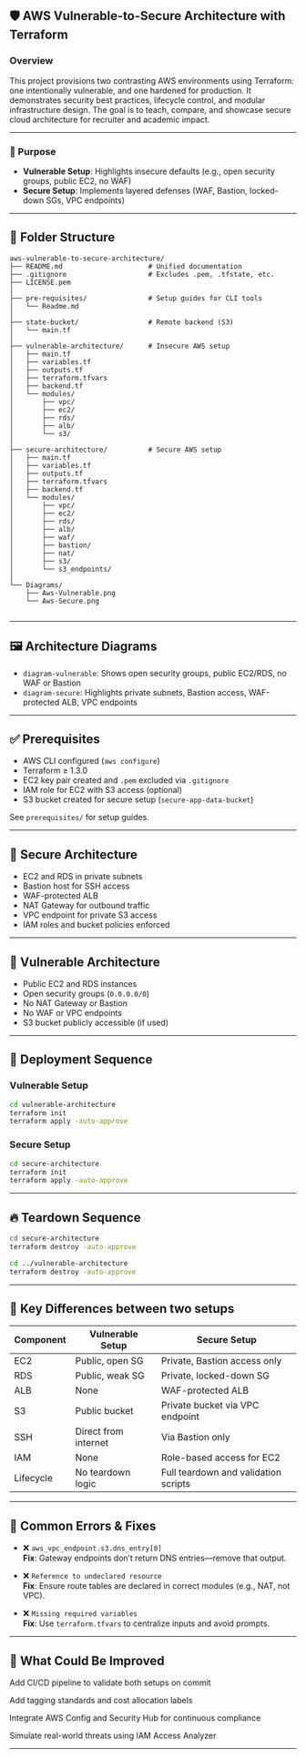## 🛡️ AWS Vulnerable-to-Secure Architecture with Terraform

### Overview

This project provisions two contrasting AWS environments using Terraform: one intentionally vulnerable, and one hardened for production. It demonstrates security best practices, lifecycle control, and modular infrastructure design. The goal is to teach, compare, and showcase secure cloud architecture for recruiter and academic impact.

---

### 🎯 Purpose

- **Vulnerable Setup**: Highlights insecure defaults (e.g., open security groups, public EC2, no WAF)
- **Secure Setup**: Implements layered defenses (WAF, Bastion, locked-down SGs, VPC endpoints)

---

## 📁 Folder Structure

```
aws-vulnerable-to-secure-architecture/
├── README.md                     # Unified documentation
├── .gitignore                    # Excludes .pem, .tfstate, etc.
├── LICENSE.pem                  
│
├── pre-requisites/               # Setup guides for CLI tools
│   └── Readme.md
│
├── state-bucket/                 # Remote backend (S3)
│   └── main.tf
│
├── vulnerable-architecture/      # Insecure AWS setup
│   ├── main.tf
│   ├── variables.tf
│   ├── outputs.tf
│   ├── terraform.tfvars
│   ├── backend.tf
│   └── modules/
│       ├── vpc/
│       ├── ec2/
│       ├── rds/
│       ├── alb/
│       └── s3/
│
├── secure-architecture/          # Secure AWS setup
│   ├── main.tf
│   ├── variables.tf
│   ├── outputs.tf
│   ├── terraform.tfvars
│   ├── backend.tf
│   └── modules/
│       ├── vpc/
│       ├── ec2/
│       ├── rds/
│       ├── alb/
│       ├── waf/
│       ├── bastion/
│       ├── nat/
│       ├── s3/
│       └── s3_endpoints/
│
└── Diagrams/
    ├── Aws-Vulnerable.png
    └── Aws-Secure.png


```
---

## 🖼️ Architecture Diagrams

- `diagram-vulnerable`: Shows open security groups, public EC2/RDS, no WAF or Bastion
- `diagram-secure`: Highlights private subnets, Bastion access, WAF-protected ALB, VPC endpoints

---

## ✅ Prerequisites

- AWS CLI configured (`aws configure`)
- Terraform ≥ 1.3.0
- EC2 key pair created and `.pem` excluded via `.gitignore`
- IAM role for EC2 with S3 access (optional)
- S3 bucket created for secure setup (`secure-app-data-bucket`)

See `prerequisites/` for setup guides.

---

## 🔐 Secure Architecture

- EC2 and RDS in private subnets
- Bastion host for SSH access
- WAF-protected ALB
- NAT Gateway for outbound traffic
- VPC endpoint for private S3 access
- IAM roles and bucket policies enforced

---

## 🔧 Vulnerable Architecture

- Public EC2 and RDS instances
- Open security groups (`0.0.0.0/0`)
- No NAT Gateway or Bastion
- No WAF or VPC endpoints
- S3 bucket publicly accessible (if used)

---

## 🚀 Deployment Sequence

### Vulnerable Setup

```bash
cd vulnerable-architecture
terraform init
terraform apply -auto-approve
```

### Secure Setup

```bash
cd secure-architecture
terraform init
terraform apply -auto-approve
```

---

## 🔥 Teardown Sequence

```bash
cd secure-architecture
terraform destroy -auto-approve

cd ../vulnerable-architecture
terraform destroy -auto-approve
```

---

## 🧠 Key Differences between two setups 

| Component        | Vulnerable Setup                  | Secure Setup                          |
|------------------|-----------------------------------|----------------------------------------|
| EC2              | Public, open SG                   | Private, Bastion access only           |
| RDS              | Public, weak SG                   | Private, locked-down SG                |
| ALB              | None                              | WAF-protected ALB                      |
| S3               | Public bucket                     | Private bucket via VPC endpoint        |
| SSH              | Direct from internet              | Via Bastion only                       |
| IAM              | None                              | Role-based access for EC2              |
| Lifecycle        | No teardown logic                 | Full teardown and validation scripts   |

---

## 🧩 Common Errors & Fixes

- ❌ `aws_vpc_endpoint.s3.dns_entry[0]`  
  **Fix**: Gateway endpoints don’t return DNS entries—remove that output.

- ❌ `Reference to undeclared resource`  
  **Fix**: Ensure route tables are declared in correct modules (e.g., NAT, not VPC).

- ❌ `Missing required variables`  
  **Fix**: Use `terraform.tfvars` to centralize inputs and avoid prompts.

---

## 🔧 What Could Be Improved

Add CI/CD pipeline to validate both setups on commit

Add tagging standards and cost allocation labels

Integrate AWS Config and Security Hub for continuous compliance

Simulate real-world threats using IAM Access Analyzer

---
